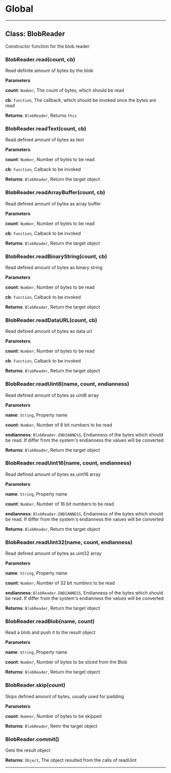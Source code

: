 # Global





* * *

## Class: BlobReader
Constructor function for the blob reader.

### BlobReader.read(count, cb) 

Read definite amount of bytes by the blob

**Parameters**

**count**: `Number`, The count of bytes, which should be read

**cb**: `function`, The callback, which should be
 invoked once the bytes are read

**Returns**: `BlobReader`, Returns `this`

### BlobReader.readText(count, cb) 

Read defined amount of bytes as text

**Parameters**

**count**: `Number`, Number of bytes to be read

**cb**: `function`, Calback to be invoked

**Returns**: `BlobReader`, Return the target object

### BlobReader.readArrayBuffer(count, cb) 

Read defined amount of bytes as array buffer

**Parameters**

**count**: `Number`, Number of bytes to be read

**cb**: `function`, Calback to be invoked

**Returns**: `BlobReader`, Return the target object

### BlobReader.readBinaryString(count, cb) 

Read defined amount of bytes as binary string

**Parameters**

**count**: `Number`, Number of bytes to be read

**cb**: `function`, Calback to be invoked

**Returns**: `BlobReader`, Return the target object

### BlobReader.readDataURL(count, cb) 

Read defined amount of bytes as data url

**Parameters**

**count**: `Number`, Number of bytes to be read

**cb**: `function`, Calback to be invoked

**Returns**: `BlobReader`, Return the target object

### BlobReader.readUint8(name, count, endianness) 

Read defined amount of bytes as uint8 array

**Parameters**

**name**: `String`, Property name

**count**: `Number`, Number of 8 bit numbers to be read

**endianness**: `BlobReader.ENDIANNESS`, Endianness of the
 bytes which should be read. If differ from the system's endianness
 the values will be converted

**Returns**: `BlobReader`, Return the target object

### BlobReader.readUint16(name, count, endianness) 

Read defined amount of bytes as uint16 array

**Parameters**

**name**: `String`, Property name

**count**: `Number`, Number of 16 bit numbers to be read

**endianness**: `BlobReader.ENDIANNESS`, Endianness of the
 bytes which should be read. If differ from the system's endianness
 the values will be converted

**Returns**: `BlobReader`, Return the target object

### BlobReader.readUint32(name, count, endianness) 

Read defined amount of bytes as uint32 array

**Parameters**

**name**: `String`, Property name

**count**: `Number`, Number of 32 bit numbers to be read

**endianness**: `BlobReader.ENDIANNESS`, Endianness of the
 bytes which should be read. If differ from the system's endianness
 the values will be converted

**Returns**: `BlobReader`, Return the target object

### BlobReader.readBlob(name, count) 

Read a blob and push it to the result object

**Parameters**

**name**: `String`, Property name

**count**: `Number`, Number of bytes to be sliced from the Blob

**Returns**: `BlobReader`, Return the target object

### BlobReader.skip(count) 

Skips defined amount of bytes, usually used for padding

**Parameters**

**count**: `Numner`, Number of bytes to be skipped

**Returns**: `BlobReader`, Retnr the target object

### BlobReader.commit() 

Gets the result object

**Returns**: `Object`, The object resulted from the calls of readUint



* * *










